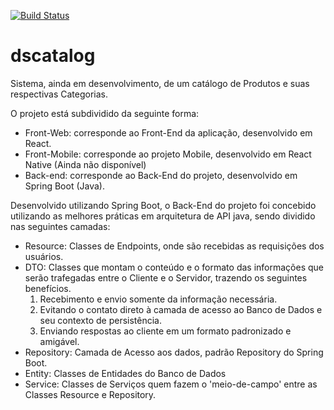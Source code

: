 [![Build Status](https://travis-ci.org/luperciofferraz/dscatalog.svg?branch=main)](https://travis-ci.org/luperciofferraz/dscatalog)

# dscatalog

Sistema, ainda em desenvolvimento, de um catálogo de Produtos e suas respectivas Categorias.

O projeto está subdividido da seguinte forma:

- Front-Web: corresponde ao Front-End da aplicação, desenvolvido em React.
- Front-Mobile: corresponde ao projeto Mobile, desenvolvido em React Native (Ainda não disponível)
- Back-end: corresponde ao Back-End do projeto, desenvolvido em Spring Boot (Java).

Desenvolvido utilizando Spring Boot, o Back-End do projeto foi concebido utilizando as melhores práticas em arquitetura de API java, sendo dividido nas seguintes camadas:

- Resource:  Classes de Endpoints, onde são recebidas as requisições dos usuários.
- DTO: Classes que montam o conteúdo e o formato das informações que serão trafegadas entre o Cliente e o Servidor, trazendo os seguintes benefícios.
   1) Recebimento e envio somente da informação necessária.
   2) Evitando o contato direto à camada de acesso ao Banco de Dados e seu contexto de persistência.
   3) Enviando respostas ao cliente em um formato padronizado e amigável.
- Repository: Camada de Acesso aos dados, padrão Repository do Spring Boot.
- Entity: Classes de Entidades do Banco de Dados
- Service: Classes de Serviços quem fazem o 'meio-de-campo' entre as Classes Resource e Repository. 

